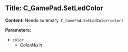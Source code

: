 ## Title: C_GamePad.SetLedColor

**Content:**
Needs summary.
`C_GamePad.SetLedColor(color)`

**Parameters:**
- `color`
  - *ColorMixin*